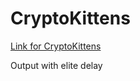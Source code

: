 # CryptoKittens


[Link for CryptoKittens](https://ultimo2905.github.io/CryptoKittens/)

Output with elite delay
